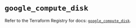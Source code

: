 # `google_compute_disk`

Refer to the Terraform Registry for docs: [`google_compute_disk`](https://registry.terraform.io/providers/hashicorp/google-beta/6.17.0/docs/resources/google_compute_disk).
